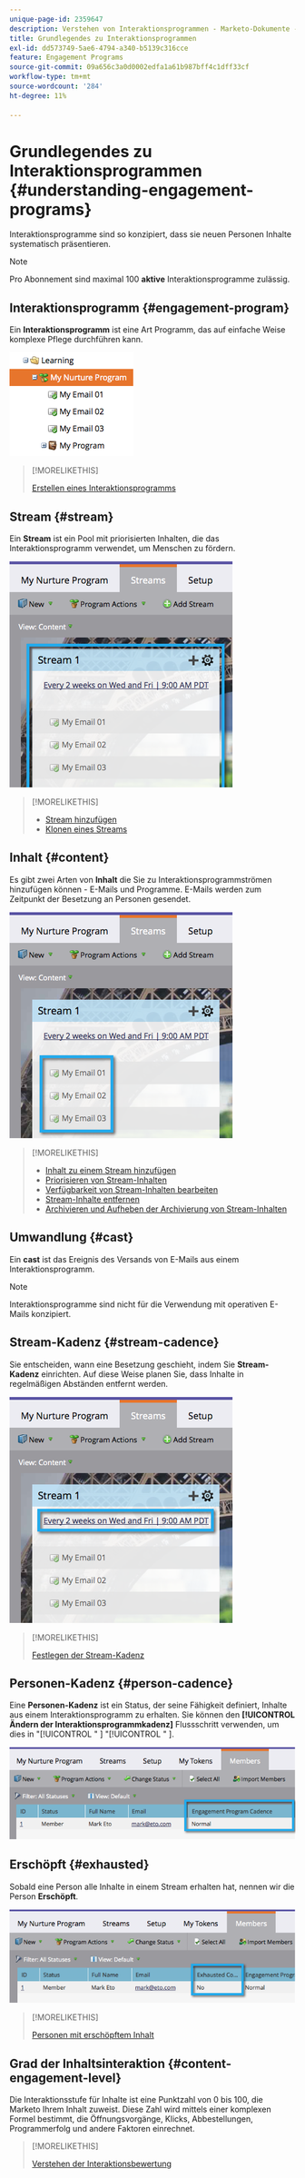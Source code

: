 ```yaml
---
unique-page-id: 2359647
description: Verstehen von Interaktionsprogrammen - Marketo-Dokumente - Produktdokumentation
title: Grundlegendes zu Interaktionsprogrammen
exl-id: dd573749-5ae6-4794-a340-b5139c316cce
feature: Engagement Programs
source-git-commit: 09a656c3a0d0002edfa1a61b987bff4c1dff33cf
workflow-type: tm+mt
source-wordcount: '284'
ht-degree: 11%

---
```


# Grundlegendes zu Interaktionsprogrammen {#understanding-engagement-programs}

Interaktionsprogramme sind so konzipiert, dass sie neuen Personen Inhalte systematisch präsentieren.

>[!NOTE]
>
>Pro Abonnement sind maximal 100 **aktive** Interaktionsprogramme zulässig.

## Interaktionsprogramm {#engagement-program}

Ein **Interaktionsprogramm** ist eine Art Programm, das auf einfache Weise komplexe Pflege durchführen kann.

![](assets/image2014-9-15-15-3a24-3a57.png)

>[!MORELIKETHIS]
>
>[Erstellen eines Interaktionsprogramms](/help/marketo/product-docs/email-marketing/drip-nurturing/creating-an-engagement-program/create-an-engagement-program.md)

## Stream {#stream}

Ein **Stream** ist ein Pool mit priorisierten Inhalten, die das Interaktionsprogramm verwendet, um Menschen zu fördern.

![](assets/image2014-9-15-15-3a25-3a4.png)

>[!MORELIKETHIS]
>
>* [Stream hinzufügen](/help/marketo/product-docs/email-marketing/drip-nurturing/creating-an-engagement-program/add-a-stream.md)
>* [Klonen eines Streams](/help/marketo/product-docs/email-marketing/drip-nurturing/engagement-program-streams/clone-a-stream.md)

## Inhalt {#content}

Es gibt zwei Arten von **Inhalt** die Sie zu Interaktionsprogrammströmen hinzufügen können - E-Mails und Programme. E-Mails werden zum Zeitpunkt der Besetzung an Personen gesendet.

![](assets/image2014-9-15-15-3a25-3a18.png)

>[!MORELIKETHIS]
>
>* [Inhalt zu einem Stream hinzufügen](/help/marketo/product-docs/email-marketing/drip-nurturing/creating-an-engagement-program/add-content-to-a-stream.md)
>* [Priorisieren von Stream-Inhalten](/help/marketo/product-docs/email-marketing/drip-nurturing/using-stream-content/prioritize-stream-content.md)
>* [Verfügbarkeit von Stream-Inhalten bearbeiten](/help/marketo/product-docs/email-marketing/drip-nurturing/using-stream-content/edit-availability-of-stream-content.md)
>* [Stream-Inhalte entfernen](/help/marketo/product-docs/email-marketing/drip-nurturing/using-stream-content/remove-stream-content.md)
>* [Archivieren und Aufheben der Archivierung von Stream-Inhalten](/help/marketo/product-docs/email-marketing/drip-nurturing/using-stream-content/archive-and-unarchive-stream-content.md)

## Umwandlung {#cast}

Ein **cast** ist das Ereignis des Versands von E-Mails aus einem Interaktionsprogramm.

>[!NOTE]
>
>Interaktionsprogramme sind nicht für die Verwendung mit operativen E-Mails konzipiert.

## Stream-Kadenz {#stream-cadence}

Sie entscheiden, wann eine Besetzung geschieht, indem Sie **Stream-Kadenz** einrichten. Auf diese Weise planen Sie, dass Inhalte in regelmäßigen Abständen entfernt werden.

![](assets/image2014-9-15-15-3a25-3a27.png)

>[!MORELIKETHIS]
>
>[Festlegen der Stream-Kadenz](/help/marketo/product-docs/email-marketing/drip-nurturing/engagement-program-streams/set-stream-cadence.md)

## Personen-Kadenz {#person-cadence}

Eine **Personen-Kadenz** ist ein Status, der seine Fähigkeit definiert, Inhalte aus einem Interaktionsprogramm zu erhalten. Sie können den **[!UICONTROL Ändern der Interaktionsprogrammkadenz]** Flussschritt verwenden, um dies in &quot;[!UICONTROL &quot; ] &quot;[!UICONTROL &quot; ].

![](assets/image2014-9-15-15-3a25-3a55.png)

## Erschöpft {#exhausted}

Sobald eine Person alle Inhalte in einem Stream erhalten hat, nennen wir die Person **Erschöpft**.

![](assets/image2014-9-15-15-3a26-3a5.png)

>[!MORELIKETHIS]
>
>[Personen mit erschöpftem Inhalt](/help/marketo/product-docs/email-marketing/drip-nurturing/using-engagement-programs/people-who-have-exhausted-content.md)

## Grad der Inhaltsinteraktion {#content-engagement-level}

Die Interaktionsstufe für Inhalte ist eine Punktzahl von 0 bis 100, die Marketo Ihrem Inhalt zuweist. Diese Zahl wird mittels einer komplexen Formel bestimmt, die Öffnungsvorgänge, Klicks, Abbestellungen, Programmerfolg und andere Faktoren einrechnet.

>[!MORELIKETHIS]
>
>[Verstehen der Interaktionsbewertung](/help/marketo/product-docs/email-marketing/drip-nurturing/reports-and-notifications/understanding-the-engagement-score.md)
